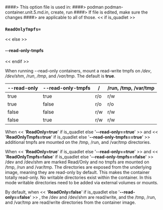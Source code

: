 ####> This option file is used in:
####>   podman podman-container.unit.5.md.in, create, run
####> If file is edited, make sure the changes
####> are applicable to all of those.
<< if is_quadlet >>
### `ReadOnlyTmpfs=`
<< else >>
#### **--read-only-tmpfs**
<< endif >>

When running --read-only containers, mount a read-write tmpfs on _/dev_, _/dev/shm_, _/run_, _/tmp_, and _/var/tmp_. The default is **true**.

| --read-only | --read-only-tmpfs |  /   | /run, /tmp, /var/tmp|
| ----------- | ----------------- | ---- | ----------------------------------- |
| true        |  true             | r/o  | r/w                                 |
| true        |  false            | r/o  | r/o                                 |
| false       |  false            | r/w  | r/w                                 |
| false       |  true             | r/w  | r/w                                 |


When << '**ReadOnly=true**' if is_quadlet else '**--read-only==true**' >> and
<< '**ReadOnlyTmpfs=true**' if is_quadlet else '**--read-only-tmpfs==true**' >> additional tmpfs are mounted on
the /tmp, /run, and /var/tmp directories.

When << '**ReadOnly=true**' if is_quadlet else '**--read-only==true**' >> and
<< '**ReadOnlyTmpfs=false**' if is_quadlet else '**--read-only-tmpfs==false**' >> /dev and /dev/shm are marked
Read/Only and no tmpfs are mounted on /tmp, /run and /var/tmp. The directories
are exposed from the underlying image, meaning they are read-only by default.
This makes the container totally read-only. No writable directories exist within
the container. In this mode writable directories need to be added via external
volumes or mounts.

By default, when << '**ReadOnly=false**' if is_quadlet else '**--read-only==false**' >> , the /dev and /dev/shm are read/write, and the /tmp, /run, and /var/tmp are read/write directories from the container image.
